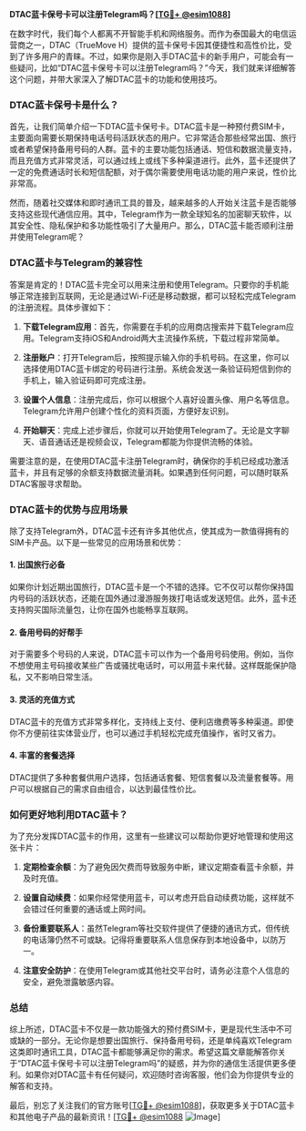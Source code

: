 **DTAC蓝卡保号卡可以注册Telegram吗？[[TG💪+ @esim1088](https://t.me/s/esim1088)]**

在数字时代，我们每个人都离不开智能手机和网络服务。而作为泰国最大的电信运营商之一，DTAC（TrueMove H）提供的蓝卡保号卡因其便捷性和高性价比，受到了许多用户的青睐。不过，如果你是刚入手DTAC蓝卡的新手用户，可能会有一些疑问，比如“DTAC蓝卡保号卡可以注册Telegram吗？”今天，我们就来详细解答这个问题，并带大家深入了解DTAC蓝卡的功能和使用技巧。

### DTAC蓝卡保号卡是什么？

首先，让我们简单介绍一下DTAC蓝卡保号卡。DTAC蓝卡是一种预付费SIM卡，主要面向需要长期保持电话号码活跃状态的用户。它非常适合那些经常出国、旅行或者希望保持备用号码的人群。蓝卡的主要功能包括通话、短信和数据流量支持，而且充值方式非常灵活，可以通过线上或线下多种渠道进行。此外，蓝卡还提供了一定的免费通话时长和短信配额，对于偶尔需要使用电话功能的用户来说，性价比非常高。

然而，随着社交媒体和即时通讯工具的普及，越来越多的人开始关注蓝卡是否能够支持这些现代通信应用。其中，Telegram作为一款全球知名的加密聊天软件，以其安全性、隐私保护和多功能性吸引了大量用户。那么，DTAC蓝卡能否顺利注册并使用Telegram呢？

### DTAC蓝卡与Telegram的兼容性

答案是肯定的！DTAC蓝卡完全可以用来注册和使用Telegram。只要你的手机能够正常连接到互联网，无论是通过Wi-Fi还是移动数据，都可以轻松完成Telegram的注册流程。具体步骤如下：

1. **下载Telegram应用**：首先，你需要在手机的应用商店搜索并下载Telegram应用。Telegram支持iOS和Android两大主流操作系统，下载过程非常简单。
   
2. **注册账户**：打开Telegram后，按照提示输入你的手机号码。在这里，你可以选择使用DTAC蓝卡绑定的号码进行注册。系统会发送一条验证码短信到你的手机上，输入验证码即可完成注册。

3. **设置个人信息**：注册完成后，你可以根据个人喜好设置头像、用户名等信息。Telegram允许用户创建个性化的资料页面，方便好友识别。

4. **开始聊天**：完成上述步骤后，你就可以开始使用Telegram了。无论是文字聊天、语音通话还是视频会议，Telegram都能为你提供流畅的体验。

需要注意的是，在使用DTAC蓝卡注册Telegram时，确保你的手机已经成功激活蓝卡，并且有足够的余额支持数据流量消耗。如果遇到任何问题，可以随时联系DTAC客服寻求帮助。

### DTAC蓝卡的优势与应用场景

除了支持Telegram外，DTAC蓝卡还有许多其他优点，使其成为一款值得拥有的SIM卡产品。以下是一些常见的应用场景和优势：

#### 1. **出国旅行必备**
如果你计划近期出国旅行，DTAC蓝卡是一个不错的选择。它不仅可以帮你保持国内号码的活跃状态，还能在国外通过漫游服务拨打电话或发送短信。此外，蓝卡还支持购买国际流量包，让你在国外也能畅享互联网。

#### 2. **备用号码的好帮手**
对于需要多个号码的人来说，DTAC蓝卡可以作为一个备用号码使用。例如，当你不想使用主号码接收某些广告或骚扰电话时，可以用蓝卡来代替。这样既能保护隐私，又不影响日常生活。

#### 3. **灵活的充值方式**
DTAC蓝卡的充值方式非常多样化，支持线上支付、便利店缴费等多种渠道。即使你不方便前往实体营业厅，也可以通过手机轻松完成充值操作，省时又省力。

#### 4. **丰富的套餐选择**
DTAC提供了多种套餐供用户选择，包括通话套餐、短信套餐以及流量套餐等。用户可以根据自己的需求自由组合，以达到最佳性价比。

### 如何更好地利用DTAC蓝卡？

为了充分发挥DTAC蓝卡的作用，这里有一些建议可以帮助你更好地管理和使用这张卡片：

1. **定期检查余额**：为了避免因欠费而导致服务中断，建议定期查看蓝卡余额，并及时充值。

2. **设置自动续费**：如果你经常使用蓝卡，可以考虑开启自动续费功能，这样就不会错过任何重要的通话或上网时间。

3. **备份重要联系人**：虽然Telegram等社交软件提供了便捷的通讯方式，但传统的电话簿仍然不可或缺。记得将重要联系人信息保存到本地设备中，以防万一。

4. **注意安全防护**：在使用Telegram或其他社交平台时，请务必注意个人信息的安全，避免泄露敏感内容。

### 总结

综上所述，DTAC蓝卡不仅是一款功能强大的预付费SIM卡，更是现代生活中不可或缺的一部分。无论你是想要出国旅行、保持备用号码，还是单纯喜欢Telegram这类即时通讯工具，DTAC蓝卡都能够满足你的需求。希望这篇文章能解答你关于“DTAC蓝卡保号卡可以注册Telegram吗”的疑惑，并为你的通信生活提供更多便利。如果你对DTAC蓝卡有任何疑问，欢迎随时咨询客服，他们会为你提供专业的解答和支持。

最后，别忘了关注我们的官方账号[[TG💪+ @esim1088](https://t.me/s/esim1088)]，获取更多关于DTAC蓝卡和其他电子产品的最新资讯！[[TG💪+ @esim1088](https://t.me/s/esim1088) ![Image](https://i.postimg.cc/4NQfJmqS/Snipaste-2025-05-13-00-14-12.png)]